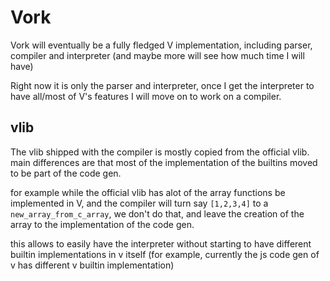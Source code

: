 # Vork

Vork will eventually be a fully fledged V implementation, including parser, compiler and interpreter (and maybe more
will see how much time I will have)

Right now it is only the parser and interpreter, once I get the interpreter to have all/most of V's features I will
move on to work on a compiler.

## vlib
The vlib shipped with the compiler is mostly copied from the official vlib. main differences are
that most of the implementation of the builtins moved to be part of the code gen.

for example while the official vlib has alot of the array functions be implemented in V, and the
compiler will turn say `[1,2,3,4]` to a `new_array_from_c_array`, we don't do that, and leave the
creation of the array to the implementation of the code gen.

this allows to easily have the interpreter without starting to have different builtin implementations
in v itself (for example, currently the js code gen of v has different v builtin implementation)
